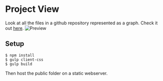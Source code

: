# Project View
Look at all the files in a github repository represented as a graph.
Check it out [here](http://jayusstudios.com/Projects/ProjectView/).
![Preview](http://i.imgur.com/WGJMQyB.png)
## Setup
```
$ npm install
$ gulp client-css
$ gulp build
```

Then host the public folder on a static webserver.